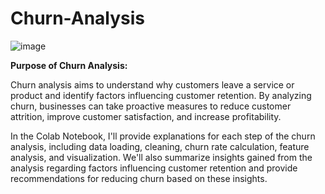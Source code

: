 # Churn-Analysis


![image](https://github.com/tanumalik12/Churn-Analysis/assets/128899444/04309a7d-1a42-4e46-a76d-1efbbcbe6619)


**Purpose of Churn Analysis:**

Churn analysis aims to understand why customers leave a service or product and identify factors influencing customer retention. By analyzing churn, businesses can take proactive measures to reduce customer attrition, improve customer satisfaction, and increase profitability.

In the Colab Notebook, I'll provide explanations for each step of the churn analysis, including data loading, cleaning, churn rate calculation, feature analysis, and visualization. We'll also summarize insights gained from the analysis regarding factors influencing customer retention and provide recommendations for reducing churn based on these insights.
